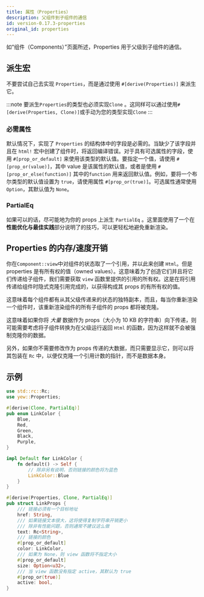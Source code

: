 ```yaml
---
title: 属性（Properties）
description: 父组件到子组件的通信
id: version-0.17.3-properties
original_id: properties
---
```


如“组件（Components）”页面所述，Properties 用于父级到子组件的通信。

## 派生宏

不要尝试自己去实现 `Properties`，而是通过使用 `#[derive(Properties)]` 来派生它。

:::note
要派生`Properties`的类型也必须实现`Clone` 。这同样可以通过使用`#[derive(Properties, Clone)]`或手动为您的类型实现`Clone` 
:::

### 必需属性

默认情况下，实现了 `Properties` 的结构体中的字段是必需的。当缺少了该字段并且在 `html!` 宏中创建了组件时，将返回编译错误。对于具有可选属性的字段，使用 `#[prop_or_default]` 来使用该类型的默认值。要指定一个值，请使用 `#[prop_or(value)]`，其中 value 是该属性的默认值，或者是使用 `#[prop_or_else(function)]` 其中的`function` 用来返回默认值。例如，要将一个布尔类型的默认值设置为 `true`，请使用属性 `#[prop_or(true)]`。可选属性通常使用 `Option`，其默认值为 `None`。

### PartialEq

如果可以的话，尽可能地为你的 props 上派生 `PartialEq` 。这里面使用了一个在**性能优化与最佳实践**部分说明了的技巧，可以更轻松地避免重新渲染。

## Properties 的内存/速度开销

你在`Component::view`中对组件的状态取了一个引用，并以此来创建 `Html`。但是 properties 是有所有权的值（owned values）。这意味着为了创造它们并且将它们传递给子组件，我们需要获取 `view` 函数里提供的引用的所有权。这是在将引用传递给组件时隐式克隆引用完成的，以获得构成其 props 的有所有权的值。

这意味着每个组件都有从其父级传递来的状态的独特副本，而且，每当你重新渲染一个组件时，该重新渲染组件的所有子组件的 props 都将被克隆。

这意味着如果你将 *大量* 数据作为 props（大小为 10 KB 的字符串）向下传递，则可能需要考虑将子组件转换为在父级运行返回 `Html` 的函数，因为这样就不会被强制克隆你的数据。

另外，如果你不需要修改作为 props 传递的大数据，而只需要显示它，则可以将其包装在 `Rc` 中，以便仅克隆一个引用计数的指针，而不是数据本身。

## 示例

```rust
use std::rc::Rc;
use yew::Properties;

#[derive(Clone, PartialEq)]
pub enum LinkColor {
    Blue,
    Red,
    Green,
    Black,
    Purple,
}

impl Default for LinkColor {
    fn default() -> Self {
        // 除非另有说明，否则链接的颜色将为蓝色
        LinkColor::Blue
    }
}

#[derive(Properties, Clone, PartialEq)]
pub struct LinkProps {
    /// 链接必须有一个目标地址
    href: String,
    /// 如果链接文本很大，这将使得复制字符串开销更小
    /// 除非有性能问题，否则通常不建议这么做
    text: Rc<String>,
    /// 链接的颜色
    #[prop_or_default]
    color: LinkColor,
    /// 如果为 None，则 view 函数将不指定大小
    #[prop_or_default]
    size: Option<u32>,
    /// 当 view 函数没有指定 active，其默认为 true
    #[prop_or(true)]
    active: bool,
}
```
